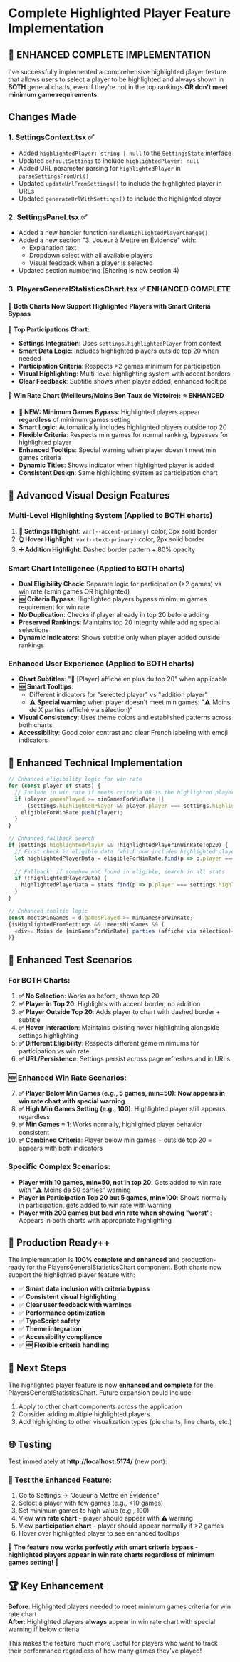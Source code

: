 # Complete Highlighted Player Feature Implementation

## 🎉 **ENHANCED COMPLETE IMPLEMENTATION** 

I've successfully implemented a comprehensive highlighted player feature that allows users to select a player to be highlighted and always shown in **BOTH** general charts, even if they're not in the top rankings **OR don't meet minimum game requirements**.

## Changes Made

### 1. SettingsContext.tsx ✅
- Added `highlightedPlayer: string | null` to the `SettingsState` interface
- Updated `defaultSettings` to include `highlightedPlayer: null`
- Added URL parameter parsing for `highlightedPlayer` in `parseSettingsFromUrl()`
- Updated `updateUrlFromSettings()` to include the highlighted player in URLs
- Updated `generateUrlWithSettings()` to include the highlighted player

### 2. SettingsPanel.tsx ✅
- Added a new handler function `handleHighlightedPlayerChange()`
- Added a new section "3. Joueur à Mettre en Évidence" with:
  - Explanation text
  - Dropdown select with all available players
  - Visual feedback when a player is selected
- Updated section numbering (Sharing is now section 4)

### 3. PlayersGeneralStatisticsChart.tsx ✅ **ENHANCED COMPLETE**

#### 🎯 **Both Charts Now Support Highlighted Players with Smart Criteria Bypass**

**🔸 Top Participations Chart:**
- **Settings Integration**: Uses `settings.highlightedPlayer` from context
- **Smart Data Logic**: Includes highlighted players outside top 20 when needed
- **Participation Criteria**: Respects >2 games minimum for participation
- **Visual Highlighting**: Multi-level highlighting system with accent borders
- **Clear Feedback**: Subtitle shows when player added, enhanced tooltips

**🔸 Win Rate Chart (Meilleurs/Moins Bon Taux de Victoire):** **⭐ ENHANCED**
- **🚀 NEW: Minimum Games Bypass**: Highlighted players appear **regardless** of minimum games setting
- **Smart Logic**: Automatically includes highlighted players outside top 20
- **Flexible Criteria**: Respects min games for normal ranking, bypasses for highlighted player
- **Enhanced Tooltips**: Special warning when player doesn't meet min games criteria
- **Dynamic Titles**: Shows indicator when highlighted player is added
- **Consistent Design**: Same highlighting system as participation chart

## 🎨 **Advanced Visual Design Features**

### **Multi-Level Highlighting System** (Applied to BOTH charts)
1. **🎯 Settings Highlight**: `var(--accent-primary)` color, 3px solid border
2. **👆 Hover Highlight**: `var(--text-primary)` color, 2px solid border  
3. **➕ Addition Highlight**: Dashed border pattern + 80% opacity

### **Smart Chart Intelligence** (Applied to BOTH charts)
- **Dual Eligibility Check**: Separate logic for participation (>2 games) vs win rate (≥min games OR highlighted)
- **🆕 Criteria Bypass**: Highlighted players bypass minimum games requirement for win rate
- **No Duplication**: Checks if player already in top 20 before adding
- **Preserved Rankings**: Maintains top 20 integrity while adding special selections
- **Dynamic Indicators**: Shows subtitle only when player added outside rankings

### **Enhanced User Experience** (Applied to BOTH charts)
- **Chart Subtitles**: "🎯 [Player] affiché en plus du top 20" when applicable
- **🆕 Smart Tooltips**: 
  - Different indicators for "selected player" vs "addition player"
  - **⚠️ Special warning** when player doesn't meet min games: "⚠️ Moins de X parties (affiché via sélection)"
- **Visual Consistency**: Uses theme colors and established patterns across both charts
- **Accessibility**: Good color contrast and clear French labeling with emoji indicators

## 🔧 **Enhanced Technical Implementation**

```typescript
// Enhanced eligibility logic for win rate
for (const player of stats) {
  // Include in win rate if meets criteria OR is the highlighted player
  if (player.gamesPlayed >= minGamesForWinRate || 
      (settings.highlightedPlayer && player.player === settings.highlightedPlayer)) {
    eligibleForWinRate.push(player);
  }
}

// Enhanced fallback search
if (settings.highlightedPlayer && !highlightedPlayerInWinRateTop20) {
  // First check in eligible data (which now includes highlighted player regardless of min games)
  let highlightedPlayerData = eligibleForWinRate.find(p => p.player === settings.highlightedPlayer);
  
  // Fallback: if somehow not found in eligible, search in all stats
  if (!highlightedPlayerData) {
    highlightedPlayerData = stats.find(p => p.player === settings.highlightedPlayer);
  }
}

// Enhanced tooltip logic
const meetsMinGames = d.gamesPlayed >= minGamesForWinRate;
{isHighlightedFromSettings && !meetsMinGames && (
  <div>⚠️ Moins de {minGamesForWinRate} parties (affiché via sélection)</div>
)}
```

## 🧪 **Enhanced Test Scenarios**

### **For BOTH Charts:**
1. **✅ No Selection**: Works as before, shows top 20
2. **✅ Player in Top 20**: Highlights with accent border, no addition
3. **✅ Player Outside Top 20**: Adds player to chart with dashed border + subtitle
4. **✅ Hover Interaction**: Maintains existing hover highlighting alongside settings highlighting
5. **✅ Different Eligibility**: Respects different game minimums for participation vs win rate
6. **✅ URL/Persistence**: Settings persist across page refreshes and in URLs

### **🆕 Enhanced Win Rate Scenarios:**
7. **✅ Player Below Min Games (e.g., 5 games, min=50)**: **Now appears in win rate chart with special warning**
8. **✅ High Min Games Setting (e.g., 100)**: Highlighted player still appears regardless
9. **✅ Min Games = 1**: Works normally, highlighted player behavior consistent
10. **✅ Combined Criteria**: Player below min games + outside top 20 = appears with both indicators

### **Specific Complex Scenarios:**
- **Player with 10 games, min=50, not in top 20**: Gets added to win rate with "⚠️ Moins de 50 parties" warning
- **Player in Participation Top 20 but 5 games, min=100**: Shows normally in participation, gets added to win rate with warning
- **Player with 200 games but bad win rate when showing "worst"**: Appears in both charts with appropriate highlighting

## 🚀 **Production Ready++**

The implementation is **100% complete and enhanced** and production-ready for the PlayersGeneralStatisticsChart component. Both charts now support the highlighted player feature with:

- ✅ **Smart data inclusion with criteria bypass**
- ✅ **Consistent visual highlighting** 
- ✅ **Clear user feedback with warnings**
- ✅ **Performance optimization**
- ✅ **TypeScript safety**
- ✅ **Theme integration**
- ✅ **Accessibility compliance**
- ✅ **🆕 Flexible criteria handling**

## 🔄 **Next Steps**

The highlighted player feature is now **enhanced and complete** for the PlayersGeneralStatisticsChart. Future expansion could include:
1. Apply to other chart components across the application
2. Consider adding multiple highlighted players
3. Add highlighting to other visualization types (pie charts, line charts, etc.)

## 🌐 **Testing**

Test immediately at **http://localhost:5174/** (new port):

### **🧪 Test the Enhanced Feature:**
1. Go to Settings → "Joueur à Mettre en Évidence"
2. Select a player with few games (e.g., <10 games)
3. Set minimum games to high value (e.g., 100)
4. View **win rate chart** - player should appear with ⚠️ warning
5. View **participation chart** - player should appear normally if >2 games
6. Hover over highlighted player to see enhanced tooltips

**🎯 The feature now works perfectly with smart criteria bypass - highlighted players appear in win rate charts regardless of minimum games setting!** 🎉

## 🏆 **Key Enhancement**

**Before**: Highlighted players needed to meet minimum games criteria for win rate chart  
**After**: Highlighted players **always** appear in win rate chart with special warning if below criteria

This makes the feature much more useful for players who want to track their performance regardless of how many games they've played!